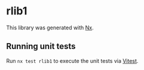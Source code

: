 # rlib1

This library was generated with [Nx](https://nx.dev).

## Running unit tests

Run `nx test rlib1` to execute the unit tests via [Vitest](https://vitest.dev/).
